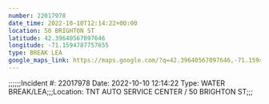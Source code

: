 ```yaml
---
number: 22017978
date_time: 2022-10-10T12:14:22+00:00
location: 50 BRIGHTON ST
latitude: 42.39640567097646
longitude: -71.1594787757655
type: BREAK LEA
google_maps_link: https://maps.google.com/?q=42.39640567097646,-71.1594787757655
---
```


;;;;;;Incident #: 22017978  Date: 2022-10-10 12:14:22   Type: WATER BREAK/LEA;;;Location: TNT AUTO SERVICE CENTER / 50 BRIGHTON ST;;;
